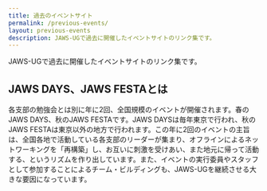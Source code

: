 ```yaml
---
title: 過去のイベントサイト
permalink: /previous-events/
layout: previous-events
description: JAWS-UGで過去に開催したイベントサイトのリンク集です。
---
```


JAWS-UGで過去に開催したイベントサイトのリンク集です。

## JAWS DAYS、JAWS FESTAとは
各支部の勉強会とは別に年に2回、全国規模のイベントが開催されます。春のJAWS DAYS、秋のJAWS FESTAです。JAWS DAYSは毎年東京で行われ、秋のJAWS FESTAは東京以外の地方で行われます。この年に2回のイベントの主旨は、全国各地で活動している各支部のリーダーが集まり、オフラインによるネットワーキングを「再構築」し、お互いに刺激を受けあい、また地元に帰って活動する、というリズムを作り出しています。また、イベントの実行委員やスタッフとして参加することによるチーム・ビルディングも、JAWS-UGを継続させる大きな要因になっています。
